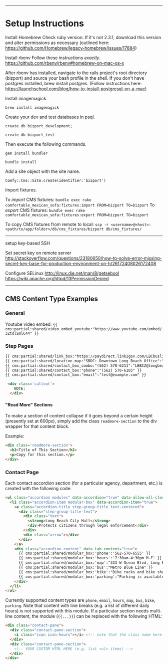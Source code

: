 ----------

# Setup Instructions

Install Homebrew
Check ruby version. If it's not 2.3.1, download this version and alter permissions as necessary (outlined here: https://github.com/Homebrew/legacy-homebrew/issues/17884)

Install rbenv
Follow these instructions *exactly*. https://github.com/rbenv/rbenv#homebrew-on-mac-os-x

After rbenv has installed, navigate to the rails project's root directory (bizport) and source your bash profile in the shell. If you don't have postgres installed, brew install postgres. (Follow instructions here: https://launchschool.com/blog/how-to-install-postgresql-on-a-mac) <br>

Install imagemagick. 
```
brew install imagemagick
```

Create your dev and test databases in psql. 
```
create db bizport_development; 
```

```
create db bizport_test
```

Then execute the following commands. 

```
gem install bundler
```

```
bundle install
```

Add a site object with the site name. 
```
Comfy::Cms::Site.create(identifier:'bizport')
```

Import fixtures. 

To *import* CMS fixtures: `bundle exec rake comfortable_mexican_sofa:fixtures:import FROM=bizport TO=bizport`
To *export* CMS fixtures: `bundle exec rake comfortable_mexican_sofa:fixtures:export FROM=bizport TO=bizport`

To copy CMS fixtures from remote to local: `scp -r <username>@<host>:<path/to/app/folder>/db/cms_fixtures/bizport db/cms_fixtures/`


----------
setup key-based SSH


Set secret key on remote server
http://stackoverflow.com/questions/23180650/how-to-solve-error-missing-secret-key-base-for-production-environment-on-h/26172408#26172408


Configure SELinux
http://linux.die.net/man/8/getsebool
https://wiki.apache.org/httpd/13PermissionDenied



----------

## CMS Content Type Examples

### General

Youtube video embed: `{{ cms:partial:shared/video_embed_youtube:"https://www.youtube.com/embed/3ZtdlSmlC44" }}`

### Step Pages

```html
{{ cms:partial:shared/link_box:"https://paydirect.link2gov.com/LBCbuslicense/ItemSearch":"PAY":"Renewal Fee Online" }}
{{ cms:partial:shared/location_map:"SBDC: Downtown Long Beach Office":"309 Pine Ave, Long Beach, CA 90802" }}
{{ cms:partial:shared/contact_box_combo:"(562) 570-6211":"LBBIZ@longbeach.gov" }}
{{ cms:partial:shared/contact_box:"phone":"(562) 570-6105" }}
{{ cms:partial:shared/contact_box:"email":"test@example.com" }}

 <div class='callout'>
    NOTE:
  </div>
```

#### "Read More" Sections

To make a section of content collapse if it goes beyond a certain height (presently set at 600px), simply add the class `readmore-section` to the div wrapper for that content block.

Example:
```html
<div class='readmore-section'>
  <h2>Title of This Section</h2>
  <p>Copy for this section.</p>
</div>
```

### Contact Page

Each contact accordion section (for a particular agency, department, etc.) is created with the following code:

```html
<ul class="accordion modules" data-accordion="true" data-allow-all-closed="true">
  <li class="accordion-item modular-box" data-accordion-item="true">
    <a class="accordion-title step-group-title text-centered">
      <div class="step-group-title-text">
        <div class="text">
          <strong>Long Beach City Hall</strong>
          <div>Protects citizens through legal enforcement</div>
        </div>
        <div class="arrow"></div>
      </div>
    </a>
    <div class="accordion-content" data-tab-content="true">
      {{ cms:partial:shared/modular_box:'phone':'562-570-6555' }}
      {{ cms:partial:shared/modular_box:'hours':'7:30am-4:30pm M-F' }}
      {{ cms:partial:shared/modular_box:'map':"333 W Ocean Blvd, Long Beach, CA 90802" }}
      {{ cms:partial:shared/modular_box:'bus':"Metro Blue Line" }}
      {{ cms:partial:shared/modular_box:'bike':"Bike racks and bike share pods available." }}
      {{ cms:partial:shared/modular_box:'parking':"Parking is available at 332 West Broadway Avenue; the first 30 minutes are free, and each additional 20 minutes cost $1.25, with a maximum fee of $7.50. Metered parking is also available along Broadway and Cedar, directly in front of City Hall." }}
    </div>
  </li>
</ul>
```

Currently supported content types are `phone`, `email`, `hours`, `map`, `bus`, `bike`, `parking`. Note that content with line breaks (e.g. a list of different daily hours) is not supported with this module. If a particular section needs multi-line content, the module (`{{...}}`) can be replaced with the following HTML:

```html
<div class="contact-pane">
  <div class="contact-pane-section">
    <i class="icon icon-hours"></i> <!-- note that the class name here determines the icon -->
  </div>
  <div class="contact-pane-section">
    <!-- YOUR CUSTOM HTML HERE (e.g. list <ul> items) -->
  </div>
</div>
```
